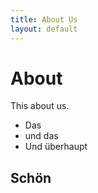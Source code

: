 ```yaml
---
title: About Us
layout: default
---
```


# About

This about us.

* Das
* und das
* Und überhaupt

## Schön

